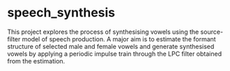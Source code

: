 # speech_synthesis
This project explores the process of synthesising vowels using the source-filter model of speech production. A major aim is to estimate the formant structure of selected male and female vowels and generate synthesised vowels by applying a periodic impulse train through the LPC filter obtained from the estimation.
